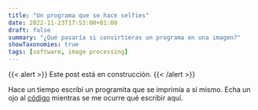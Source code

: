 ```yaml
---
title: "Un programa que se hace selfies"
date: 2022-11-23T17:53:00+01:00
draft: false
summary: "¿Qué pasaría si convirtieras un programa en una imagen?"
showTaxonomies: true
tags: [software, image processing]
---
```


{{< alert >}}
Este post está en construcción.
{{< /alert >}}

Hace un tiempo escribí un programita que se imprimía a sí mismo. Echa un ojo
al [código](https://github.com/ibice/go-print-file) mientras se me ocurre
qué escribir aquí.
